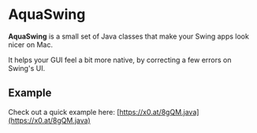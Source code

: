 # AquaSwing

**AquaSwing** is a small set of Java classes that make your Swing apps look nicer on Mac.

It helps your GUI feel a bit more native, by correcting a few errors on Swing's UI.

## Example

Check out a quick example here: [https://x0.at/8gQM.java](https://x0.at/8gQM.java)
